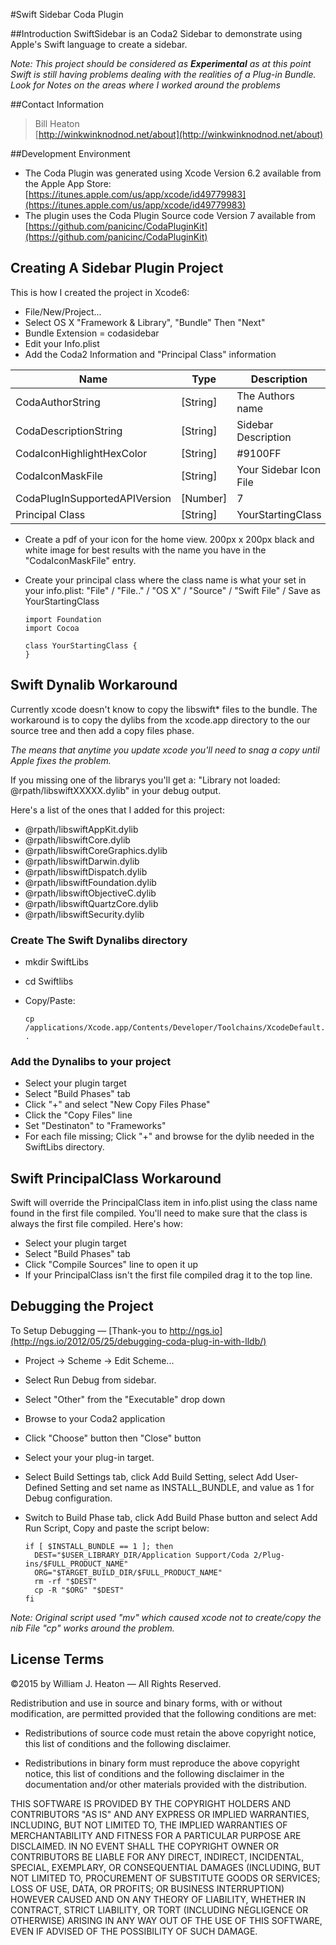 #Swift Sidebar Coda Plugin

##Introduction
SwiftSidebar is an Coda2 Sidebar to demonstrate using Apple's Swift language to
create a sidebar.

*Note: This  project should be considered as **Experimental** as at this point 
Swift is still having problems dealing with the realities of a Plug-in Bundle.  Look
for Notes on the areas where I worked around the problems*

##Contact Information
> Bill Heaton  
  [http://winkwinknodnod.net/about](http://winkwinknodnod.net/about)  

##Development Environment

* The Coda Plugin was generated using Xcode Version 6.2 available from the
      Apple App Store: [https://itunes.apple.com/us/app/xcode/id49779983](https://itunes.apple.com/us/app/xcode/id49779983)
* The plugin uses the Coda Plugin Source code Version 7 available from
  [https://github.com/panicinc/CodaPluginKit](https://github.com/panicinc/CodaPluginKit)

## Creating A Sidebar Plugin Project

This is how I created the project in Xcode6:

* File/New/Project...
* Select OS X "Framework & Library", "Bundle" Then "Next"
* Bundle Extension = codasidebar
* Edit your Info.plist 
* Add the Coda2 Information and "Principal Class" information

> 
| Name                            | Type     |  Description            |  
| ------------------------------- | -------- | ----------------------- |  
| CodaAuthorString                | [String] | The Authors name        |  
| CodaDescriptionString           | [String] | Sidebar Description     |  
| CodaIconHighlightHexColor       | [String] | #9100FF                 |  
| CodaIconMaskFile                | [String] | Your Sidebar Icon File  |   
| CodaPlugInSupportedAPIVersion   | [Number] | 7                       |  
| Principal Class                 | [String] | YourStartingClass       |

* Create a pdf of your icon for the home view.  200px x 200px black and white image 
  for best results with the name you have in the "CodaIconMaskFile" entry.
* Create your principal class where the class name is what your set in your info.plist: 
  "File" / "File.." / "OS X" / "Source" / "Swift File" / Save as YourStartingClass

    ```        
    import Foundation    
    import Cocoa    
    
    class YourStartingClass {  
    }  
    ```  

## Swift Dynalib Workaround

Currently xcode doesn't know to copy the libswift* files to the bundle.  The workaround is
to copy the dylibs from the xcode.app directory to the our source tree and then add a copy
files phase.  

*The means that anytime you update xcode you'll need to snag a copy until
Apple fixes the problem.*

If you missing one of the librarys you'll get a: "Library not loaded: @rpath/libswiftXXXXX.dylib"
in your debug output.  

Here's a list of the ones that I added for this project:

 * @rpath/libswiftAppKit.dylib
 * @rpath/libswiftCore.dylib
 * @rpath/libswiftCoreGraphics.dylib
 * @rpath/libswiftDarwin.dylib
 * @rpath/libswiftDispatch.dylib
 * @rpath/libswiftFoundation.dylib
 * @rpath/libswiftObjectiveC.dylib 
 * @rpath/libswiftQuartzCore.dylib
 * @rpath/libswiftSecurity.dylib

### Create The Swift Dynalibs directory
 * mkdir SwiftLibs
 * cd Swiftlibs
 * Copy/Paste:

    ```        
    cp /applications/Xcode.app/Contents/Developer/Toolchains/XcodeDefault.xctoolchain/usr/lib/swift/macosx/libswift* .   
    ```        
    
### Add the Dynalibs to your project
 * Select your plugin target
 * Select "Build Phases" tab
 * Click "+" and select "New Copy Files Phase"
 * Click the "Copy Files" line
 * Set "Destinaton" to "Frameworks"
 * For each file missing; Click "+" and browse for the dylib needed in the SwiftLibs directory.

## Swift PrincipalClass Workaround
Swift will override the PrincipalClass item in info.plist using the class name found in 
the first file compiled.  You'll need to make sure that the class is always the first file 
compiled.  Here's how:

 * Select your plugin target
 * Select "Build Phases" tab
 * Click "Compile Sources" line to open it up
 * If your PrincipalClass isn't the first file compiled drag it to the top line.
 
## Debugging the Project
To Setup Debugging &mdash; [Thank-you to http://ngs.io](http://ngs.io/2012/05/25/debugging-coda-plug-in-with-lldb/)

 * Project -> Scheme -> Edit Scheme...
 * Select Run Debug from sidebar.
 * Select "Other" from the "Executable" drop down
 * Browse to your Coda2 application
 * Click "Choose" button then "Close" button
 * Select your your plug-in target.
 * Select Build Settings tab, click Add Build Setting, select Add User-Defined Setting and 
   set name as INSTALL_BUNDLE, and value as 1 for Debug configuration.
 * Switch to Build Phase tab, click Add Build Phase button and select Add Run Script, Copy
   and paste the script below:

    ```
    if [ $INSTALL_BUNDLE == 1 ]; then
      DEST="$USER_LIBRARY_DIR/Application Support/Coda 2/Plug-ins/$FULL_PRODUCT_NAME"
      ORG="$TARGET_BUILD_DIR/$FULL_PRODUCT_NAME"
      rm -rf "$DEST"
      cp -R "$ORG" "$DEST"
    fi    
    ```
*Note: Original script used "mv" which caused xcode not to create/copy the nib File
"cp" works around the problem.*
    
## License Terms
&copy;2015 by William J. Heaton &mdash; All Rights Reserved.  

Redistribution and use in source and binary forms, with or without
modification, are permitted provided that the following conditions are met:

* Redistributions of source code must retain the above copyright notice, this
 list of conditions and the following disclaimer.

* Redistributions in binary form must reproduce the above copyright notice,
 this list of conditions and the following disclaimer in the documentation
 and/or other materials provided with the distribution.
 
THIS SOFTWARE IS PROVIDED BY THE COPYRIGHT HOLDERS AND CONTRIBUTORS "AS IS" AND
ANY EXPRESS OR IMPLIED WARRANTIES, INCLUDING, BUT NOT LIMITED TO, THE IMPLIED
WARRANTIES OF MERCHANTABILITY AND FITNESS FOR A PARTICULAR PURPOSE ARE
DISCLAIMED. IN NO EVENT SHALL THE COPYRIGHT OWNER OR CONTRIBUTORS BE LIABLE FOR
ANY DIRECT, INDIRECT, INCIDENTAL, SPECIAL, EXEMPLARY, OR CONSEQUENTIAL DAMAGES
(INCLUDING, BUT NOT LIMITED TO, PROCUREMENT OF SUBSTITUTE GOODS OR SERVICES;
LOSS OF USE, DATA, OR PROFITS; OR BUSINESS INTERRUPTION) HOWEVER CAUSED AND
ON ANY THEORY OF LIABILITY, WHETHER IN CONTRACT, STRICT LIABILITY, OR TORT
(INCLUDING NEGLIGENCE OR OTHERWISE) ARISING IN ANY WAY OUT OF THE USE OF THIS
SOFTWARE, EVEN IF ADVISED OF THE POSSIBILITY OF SUCH DAMAGE.


